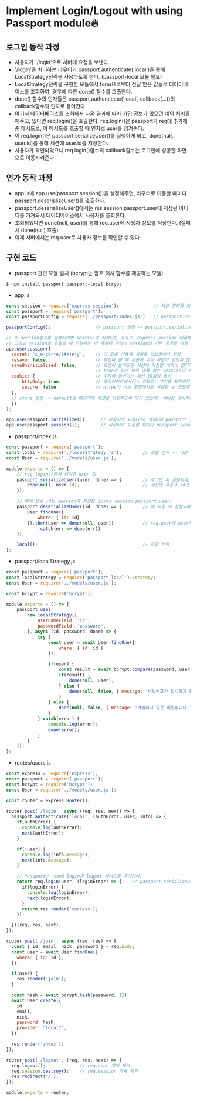 # Implement Login/Logout with using Passport module🔥

## 로그인 동작 과정
- 사용자가 '/login'으로 서버에 요청을 보낸다.
- '/login'을 처리하는 라우터가 passport.authenticate('local')을 통해 LocalStrategy전략을 사용하도록 한다. (passport-local 모듈 필요)
- LocalStrategy전략을 구현한 모듈에서 form으로부터 전달 받은 값들로 데이터베이스를 조회하여, 경우에 따른 done() 함수를 호출한다.
- done() 함수의 인자들은 passport.authenticate('local', callback(...))의 callback함수의 인자로 들어간다.
- 여기서 데이터베이스를 조회해서 나온 결과에 따라 가입 정보가 없으면 예외 처리를 해주고, 있다면 req.login()을 호출한다. req.login()은 passport가 req에 추가해준 메서드로, 이 메서드를 호출할 때 인자로 user를 넘겨준다.
- 이 req.login()은  passport.serializeUser()를 실행하게 되고, done(null, user.id)를 통해 세션에 user.id를 저장한다.
- 사용자가 확인되었으니 req.login()함수의 callback함수는 로그인에 성공한 화면으로 이동시켜준다.

## 인가 동작 과정
- app.js에 app.use(passport.session())을 설정해두면, 라우터로 이동할 때마다 passport.deserializeUser()를 호출한다.
- passport.deserializeUser()에서는 res.session.passport.user에 저장된 아이디를 가져와서 데이터베이스에서 사용자를 조회한다.
- 조회되었다면 done(null, user)를 통해 req.user에 사용자 정보를 저장한다. (실패 시 done(null) 호출)
- 이제 서버에서는 req.user로 사용자 정보를 확인할 수 있다.

## 구현 코드
- passport 관련 모듈 설치 (bcrypt는 암호 해시 함수를 제공하는 모듈)
```
$ npm install passport passport-local bcrypt
```

- app.js
```javascript
const session = require('express-session');             // 세션 관리용 미들웨어
const passport = require('passport');
const passportConfig = require('./passport/index.js')   // passport.serializeUser(), passport.deserializeUser() 구현 모듈

passportConfig();                 // passport 설정 -> passport.serializeUser(), passport.deserializeUser() 등록

// 이 session함수를 실행시키면 session이 시작되는 것이고, express-session 미들웨어가 내부적으로 개입해서 내 애플리케이션이 session을 사용할 수 있도록 해준다.
// 그리고 session을 호출할 때 전달하는 이 객체에 따라서 session의 기본 동작을 바꿀 수 있다.
app.use(session({
  secret: 's_e-c%r*e/t#k)e!y',    // 이 값을 이용해 세션을 암호화해서 저장
  resave: false,                  // 요청이 올 때 세션에 수정 사항이 생기지 않더라도 세션을 다시 저장할지 확인하는 옵션
  saveUninitialized: false,       // 요청이 들어오면 세션에 저장할 내역이 없더라도 uninitialized 상태의 session을 저장할지 결정하는 옵션
                                  // true로 하면 아무 내용 없는 session이 계속해서 저장될 수 있다. 따라서 false로 설정해서 empty session이 쌓이는 것을 방지해서 서버 스토리지를 아껴야한다.
  cookie: {                       // 쿠키에 들어가는 세션 ID값의 옵션
      httpOnly: true,             // 클라이언트에서(js 코드로) 쿠키를 확인하지 못하도록 하는 옵션
      secure: false,              // https가 아닌 환경에서도 사용할 수 있도록 함 -> 배포 시에는 true로 설정 권장
  },
  // store 옵션 -> default로 메모리에 세션을 저장하도록 되어 있는데, 서버를 재시작하면 메모리가 초기화되니까 배포 시에는 store에 db를 연결하여 세션을 유지하는 게 좋다. -> 보통 레디스 사용
  })
);

app.use(passport.initialize());     // 사용자의 요청(req 객체)에 passport 설정을 심는다. (passport 동작)
app.use(passport.session());        // 라우터로 이동할 때마다 passport.session함수를 실행하도록 되어있는데, 이는 passport.deserializeUser를 호출한다. (인가)
```

- passport/index.js
```javascript
const passport = require('passport');
const local = require('./localStrategy.js');        // 로컬 전략 -> 다른 SNS서비스를 이용하지 않고 자체적으로 회원가입 후 로그인하는 것
const User = require('../models/user.js');

module.exports = () => {
    // req.login()에서 넘겨준 user 값
    passport.serializeUser((user, done) => {        // 로그인 시 실행되며, 세션에 어떤 데이터를 저장할지 정하는 메서드
        done(null, user.id);                        // 세션에 사용자 id만 저장 -> 메모리 부하 감소
    });

    // 매개 변수 id는 session에 저장된 값(req.session.passport.user)
    passport.deserializeUser((id, done) => {        // 매 요청 시 실행되며, passport.session 미들웨어가 이 메서드를 호출한다.
        User.findOne({
            where: { id: id}
        }).then(user => done(null, user))           // req.user에 user객체 저장 -> 이후 서버에서 인증된 사용자 정보 사용 가능
            .catch(err => done(err))
    });

    local();                                        // 로컬 전략 
};
```

- passport/localStrategy.js
```javascript
const passport = require('passport');
const localStrategy = require('passport-local').Strategy;
const User = require('../models/user.js');

const bcrypt = require('bcrypt');

module.exports = () => {
    passport.use(
        new localStrategy({
            usernameField: 'id',
            passwordField: 'password',
        }, async (id, password, done) => {
            try {
                const user = await User.findOne({
                    where: { id: id }
                });

                if(user) {
                    const result = await bcrypt.compare(password, user.password);
                    if(result) {
                        done(null, user);
                    } else {
                        done(null, false, { message: '비밀번호가 일치하지 않습니다. '});
                    }
                } else {
                    done(null, false, { message: '가입되지 않은 회원입니다.'});
                }
            } catch(error) {
                console.log(error);
                done(error);
            }
        }
    ));
};
```

- routes/users.js
```javascript
const express = require('express');
const passport = require('passport');
const bcrypt = require('bcrypt');
const User = require('../models/user.js');

const router = express.Router();

router.post('/login', async (req, res, next) => {
  passport.authenticate('local', (authError, user, info) => {
    if(authError) {
      console.log(authError);
      next(authError);
    }

    if(!user) {
      console.log(info.message);
      next(info.message);
    }

    // Passport는 req에 login과 logout 메서드를 추가한다.
    return req.login(user, (loginError) => {    // passport.serializeUser() 실행
      if(loginError) {
        console.log(loginError);
        next(loginError);
      }
      return res.render('success');
    });

  })(req, res, next);
});

router.post('/join', async (req, res) => {
  const { id, email, nick, password } = req.body;
  const user = await User.findOne({
    where: { id: id },
  });

  if(user) {
    res.render('join');
  }

  const hash = await bcrypt.hash(password, 12);
  await User.create({
    id,
    email,
    nick,
    password: hash,
    provider: "local?",
  });

  res.render('index');
});

router.post('/logout', (req, res, next) => {
  req.logout();             // req.user 객체 제거
  req.session.destroy();    // req.session 객체 제거
  res.redirect('/');
});

module.exports = router;
```
